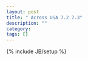 ```yaml
---
layout: post
title: " Across USA 7.2 7.3"
description: ""
category: 
tags: []
---
```

{% include JB/setup %}
